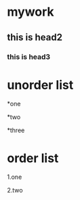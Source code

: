 # mywork
## this is head2
### this is head3

# unorder list

*one

*two

*three

# order list
1.one

2.two
